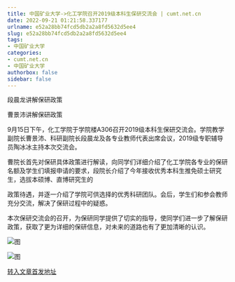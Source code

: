 ```yaml
---
title: 中国矿业大学->化工学院召开2019级本科生保研交流会 | cumt.net.cn
date: 2022-09-21 01:21:58.337177
urlname: e52a28bb74fcd5db2a2a8fd5632d5ee4
slug: e52a28bb74fcd5db2a2a8fd5632d5ee4
tags: 
- 中国矿业大学
categories:
- cumt.net.cn
- 中国矿业大学
authorbox: false
sidebar: false
---
```

段晨龙讲解保研政策

曹景沛讲解保研政策

9月15日下午，化工学院于学院楼A306召开2019级本科生保研交流会。学院教学副院长曹景沛、科研副院长段晨龙及各专业教师代表出席会议，2019级专职辅导员陶冰冰主持本次交流会。  

曹院长首先对保研具体政策进行解读，向同学们详细介绍了化工学院各专业的保研名额及学生们填报申请的要求，段院长介绍了今年接收优秀本科生推免硕士研究生，选拔本硕博、直博研究生的
<!--more-->
政策待遇，并逐一介绍了学院可供选择的优秀科研团队。会后，学生们和参会教师充分交流，解决了保研过程中的疑惑。

本次保研交流会的召开，为保研同学提供了切实的指导，使同学们进一步了解保研政策，获取了更为详细的保研信息，对未来的道路也有了更加清晰的认识。

![图](http://scet.cumt.edu.cn/_upload/article/images/b3/42/929149954a719b56e7f370a2d23f/738bccb6-957e-437e-a825-8f3e5fdd4a92.jpg)

![图](http://scet.cumt.edu.cn/_upload/article/images/b3/42/929149954a719b56e7f370a2d23f/95bb65fa-c2ec-45af-8f86-66a3ef379e16.jpg)

[转入文章首发地址](http://xwzx.cumt.edu.cn/ab/bb/c523a633787/page.htm)